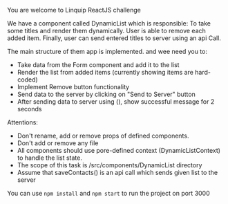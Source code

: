 You are welcome to Linquip ReactJS challenge 

We have a component called DynamicList which is responsible:
To take some titles and render them dynamically.
User is able to remove each added item.
Finally, user can send entered titles to server using an api Call.

The main structure of them app is implemented. and wee need you to:
- Take data from the Form component and add it to the list
- Render the list from added items (currently showing items are hard-coded)
- Implement Remove button functionality
- Send data to the server by clicking on "Send to Server" button
- After sending data to server using (), show successful message for 2 seconds 

Attentions:
- Don't rename, add or remove props of defined components.
- Don't add or remove any file
- All components should use pore-defined context (DynamicListContext) to handle the list state.
- The scope of this task is /src/components/DynamicList directory
- Assume that saveContacts() is an api call which sends given list to the server

You can use `npm install` and `npm start` to run the project on port 3000 